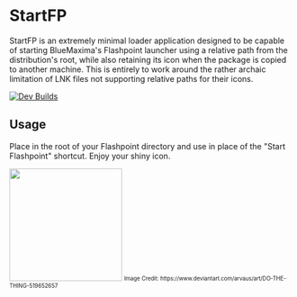 # StartFP

StartFP is an extremely minimal loader application designed to be capable of starting BlueMaxima's Flashpoint launcher using a relative path from the distribution's root, while also retaining its icon when the package is copied to another machine. This is entirely to work around the rather archaic limitation of LNK files not supporting relative paths for their icons.

[![Dev Builds](https://github.com/oblivioncth/StartFP/actions/workflows/push-reaction.yml/badge.svg?branch=dev)](https://github.com/oblivioncth/StartFP/actions/workflows/push-reaction.yml)

## Usage

Place in the root of your Flashpoint directory and use in place of the "Start Flashpoint" shortcut. Enjoy your shiny icon.

<img src="https://i.imgur.com/QSZHtMd.jpg" width="200">
<sub><sup>Image Credit: https://www.deviantart.com/arvaus/art/DO-THE-THING-519652657</sup></sub>
